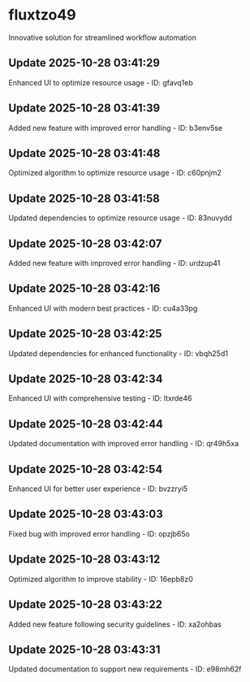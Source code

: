 # fluxtzo49
Innovative solution for streamlined workflow automation

## Update 2025-10-28 03:41:29
Enhanced UI to optimize resource usage - ID: gfavq1eb


## Update 2025-10-28 03:41:39
Added new feature with improved error handling - ID: b3env5se


## Update 2025-10-28 03:41:48
Optimized algorithm to optimize resource usage - ID: c60pnjm2


## Update 2025-10-28 03:41:58
Updated dependencies to optimize resource usage - ID: 83nuvydd


## Update 2025-10-28 03:42:07
Added new feature with improved error handling - ID: urdzup41


## Update 2025-10-28 03:42:16
Enhanced UI with modern best practices - ID: cu4a33pg


## Update 2025-10-28 03:42:25
Updated dependencies for enhanced functionality - ID: vbqh25d1


## Update 2025-10-28 03:42:34
Enhanced UI with comprehensive testing - ID: ltxrde46


## Update 2025-10-28 03:42:44
Updated documentation with improved error handling - ID: qr49h5xa


## Update 2025-10-28 03:42:54
Enhanced UI for better user experience - ID: bvzzryi5


## Update 2025-10-28 03:43:03
Fixed bug with improved error handling - ID: opzjb65o


## Update 2025-10-28 03:43:12
Optimized algorithm to improve stability - ID: 16epb8z0


## Update 2025-10-28 03:43:22
Added new feature following security guidelines - ID: xa2ohbas


## Update 2025-10-28 03:43:31
Updated documentation to support new requirements - ID: e98mh62f

